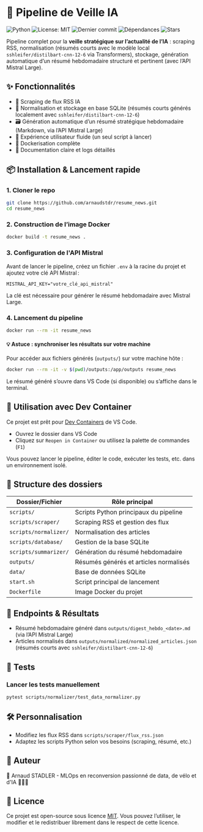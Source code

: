# 🤖 Pipeline de Veille IA


![Python](https://img.shields.io/badge/python-3.10%2B-blue.svg)
![License: MIT](https://img.shields.io/badge/License-MIT-yellow.svg)
![Dernier commit](https://img.shields.io/github/last-commit/arnaudstdr/resume_news)
![Dépendances](https://img.shields.io/librariesio/release/pypi/requests)
![Stars](https://img.shields.io/github/stars/arnaudstdr/resume_news?style=social)

Pipeline complet pour la **veille stratégique sur l’actualité de l’IA** : scraping RSS, normalisation (résumés courts avec le modèle local `sshleifer/distilbart-cnn-12-6` via Transformers), stockage, génération automatique d’un résumé hebdomadaire structuré et pertinent (avec l’API Mistral Large).

## ✨ Fonctionnalités
- 🔎 Scraping de flux RSS IA
- 🧹 Normalisation et stockage en base SQLite (résumés courts générés localement avec `sshleifer/distilbart-cnn-12-6`)
- 🗃️ Génération automatique d’un résumé stratégique hebdomadaire (Markdown, via l’API Mistral Large)
- 🚀 Expérience utilisateur fluide (un seul script à lancer)
- 🐳 Dockerisation complète
- 📜 Documentation claire et logs détaillés

## 📦 Installation & Lancement rapide

### 1. Cloner le repo
```bash
git clone https://github.com/arnaudstdr/resume_news.git
cd resume_news
```

### 2. Construction de l’image Docker
```bash
docker build -t resume_news .
```

### 3. Configuration de l'API Mistral

Avant de lancer le pipeline, créez un fichier `.env` à la racine du projet et ajoutez votre clé API Mistral :

```env
MISTRAL_API_KEY="votre_clé_api_mistral"
```

La clé est nécessaire pour générer le résumé hebdomadaire avec Mistral Large.

### 4. Lancement du pipeline
```bash
docker run --rm -it resume_news
```

#### 💡 Astuce : synchroniser les résultats sur votre machine
Pour accéder aux fichiers générés (`outputs/`) sur votre machine hôte :
```bash
docker run --rm -it -v $(pwd)/outputs:/app/outputs resume_news
```

Le résumé généré s’ouvre dans VS Code (si disponible) ou s’affiche dans le terminal.


## 🐳 Utilisation avec Dev Container

Ce projet est prêt pour [Dev Containers](https://containers.dev/) de VS Code.
- Ouvrez le dossier dans VS Code
- Cliquez sur `Reopen in Container` ou utilisez la palette de commandes (`F1`)

Vous pouvez lancer le pipeline, éditer le code, exécuter les tests, etc. dans un environnement isolé.

## 🔌 Structure des dossiers
| Dossier/Fichier         | Rôle principal                                 |
|------------------------|------------------------------------------------|
| `scripts/`             | Scripts Python principaux du pipeline          |
| `scripts/scraper/`     | Scraping RSS et gestion des flux              |
| `scripts/normalizer/`  | Normalisation des articles                    |
| `scripts/database/`    | Gestion de la base SQLite                     |
| `scripts/summarizer/`  | Génération du résumé hebdomadaire             |
| `outputs/`             | Résumés générés et articles normalisés        |
| `data/`                | Base de données SQLite                        |
| `start.sh`             | Script principal de lancement                 |
| `Dockerfile`           | Image Docker du projet                        |

## 🔌 Endpoints & Résultats
- Résumé hebdomadaire généré dans `outputs/digest_hebdo_<date>.md` (via l’API Mistral Large)
- Articles normalisés dans `outputs/normalized/normalized_articles.json` (résumés courts avec `sshleifer/distilbart-cnn-12-6`)

## 🧪 Tests

### Lancer les tests manuellement
```bash
pytest scripts/normalizer/test_data_normalizer.py
```

## 🛠️ Personnalisation
- Modifiez les flux RSS dans `scripts/scraper/flux_rss.json`
- Adaptez les scripts Python selon vos besoins (scraping, résumé, etc.)

## 🧠 Auteur
👤 Arnaud STADLER - MLOps en reconversion passionné de data, de vélo et d'IA 🚴‍♂️🧠

## 📄 Licence
Ce projet est open-source sous licence [MIT](LICENSE). Vous pouvez l’utiliser, le modifier et le redistribuer librement dans le respect de cette licence.
